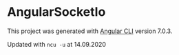 # AngularSocketIo

This project was generated with [Angular CLI](https://github.com/angular/angular-cli) version 7.0.3.

Updated with `ncu -u` at 14.09.2020

